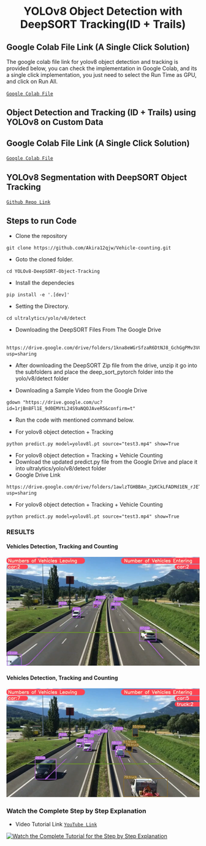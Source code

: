 <H1 align="center">
YOLOv8 Object Detection with DeepSORT Tracking(ID + Trails) </H1>

## Google Colab File Link (A Single Click Solution)

The google colab file link for yolov8 object detection and tracking is provided below, you can check the implementation in Google Colab, and its a single click implementation, you just need to select the Run Time as GPU, and click on Run All.

[`Google Colab File`](https://colab.research.google.com/drive/1U6cnTQ0JwCg4kdHxYSl2NAhU4wK18oAu?usp=sharing)

## Object Detection and Tracking (ID + Trails) using YOLOv8 on Custom Data

## Google Colab File Link (A Single Click Solution)

[`Google Colab File`](https://colab.research.google.com/drive/1dEpI2k3m1i0vbvB4bNqPRQUO0gSBTz25?usp=sharing)

## YOLOv8 Segmentation with DeepSORT Object Tracking

[`Github Repo Link`](https://github.com/Akira12qjw/Vehicle-counting.git)

## Steps to run Code

- Clone the repository

```
git clone https://github.com/Akira12qjw/Vehicle-counting.git
```

- Goto the cloned folder.

```
cd YOLOv8-DeepSORT-Object-Tracking
```

- Install the dependecies

```
pip install -e '.[dev]'

```

- Setting the Directory.

```
cd ultralytics/yolo/v8/detect

```

- Downloading the DeepSORT Files From The Google Drive

```

https://drive.google.com/drive/folders/1kna8eWGrSfzaR6DtNJ8_GchGgPMv3VC8?usp=sharing
```

- After downloading the DeepSORT Zip file from the drive, unzip it go into the subfolders and place the deep_sort_pytorch folder into the yolo/v8/detect folder

- Downloading a Sample Video from the Google Drive

```
gdown "https://drive.google.com/uc?id=1rjBn8Fl1E_9d0EMVtL24S9aNQOJAveR5&confirm=t"
```

- Run the code with mentioned command below.

- For yolov8 object detection + Tracking

```
python predict.py model=yolov8l.pt source="test3.mp4" show=True
```

- For yolov8 object detection + Tracking + Vehicle Counting
- Download the updated predict.py file from the Google Drive and place it into ultralytics/yolo/v8/detect folder
- Google Drive Link

```
https://drive.google.com/drive/folders/1awlzTGHBBAn_2pKCkLFADMd1EN_rJETW?usp=sharing
```

- For yolov8 object detection + Tracking + Vehicle Counting

```
python predict.py model=yolov8l.pt source="test3.mp4" show=True
```

### RESULTS

#### Vehicles Detection, Tracking and Counting

![](./figure/figure1.png)

#### Vehicles Detection, Tracking and Counting

![](./figure/figure3.png)

### Watch the Complete Step by Step Explanation

- Video Tutorial Link [`YouTube Link`](https://www.youtube.com/watch?v=9jRRZ-WL698)

[![Watch the Complete Tutorial for the Step by Step Explanation](https://img.youtube.com/vi/9jRRZ-WL698/0.jpg)](<[https://www.youtube.com/watch?v=StTqXEQ2l-Y](https://www.youtube.com/watch?v=9jRRZ-WL698)>)
